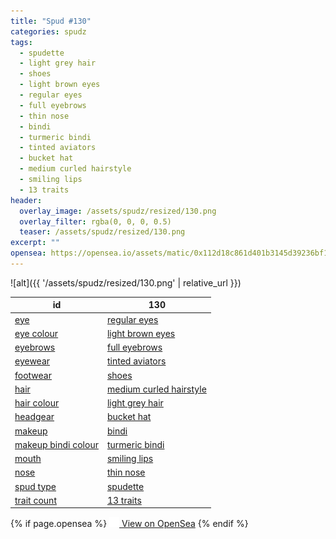 ```yaml
---
title: "Spud #130"
categories: spudz
tags:
  - spudette
  - light grey hair
  - shoes
  - light brown eyes
  - regular eyes
  - full eyebrows
  - thin nose
  - bindi
  - turmeric bindi
  - tinted aviators
  - bucket hat
  - medium curled hairstyle
  - smiling lips
  - 13 traits
header:
  overlay_image: /assets/spudz/resized/130.png
  overlay_filter: rgba(0, 0, 0, 0.5)
  teaser: /assets/spudz/resized/130.png
excerpt: ""
opensea: https://opensea.io/assets/matic/0x112d18c861d401b3145d39236bf149f01e18beed/130
---
```

![alt]({{ '/assets/spudz/resized/130.png' | relative_url }})

| id | 130 |
|-|-|
| <a href="/traits/eye/#trait-type">eye</a> | <a href="/traits/eye/regular-eyes/1/#trait">regular eyes</a> |
| <a href="/traits/eye-colour/#trait-type">eye colour</a> | <a href="/traits/eye-colour/light-brown-eyes/1/#trait">light brown eyes</a> |
| <a href="/traits/eyebrows/#trait-type">eyebrows</a> | <a href="/traits/eyebrows/full-eyebrows/1/#trait">full eyebrows</a> |
| <a href="/traits/eyewear/#trait-type">eyewear</a> | <a href="/traits/eyewear/tinted-aviators/1/#trait">tinted aviators</a> |
| <a href="/traits/footwear/#trait-type">footwear</a> | <a href="/traits/footwear/shoes/1/#trait">shoes</a> |
| <a href="/traits/hair/#trait-type">hair</a> | <a href="/traits/hair/medium-curled-hairstyle/1/#trait">medium curled hairstyle</a> |
| <a href="/traits/hair-colour/#trait-type">hair colour</a> | <a href="/traits/hair-colour/light-grey-hair/1/#trait">light grey hair</a> |
| <a href="/traits/headgear/#trait-type">headgear</a> | <a href="/traits/headgear/bucket-hat/1/#trait">bucket hat</a> |
| <a href="/traits/makeup/#trait-type">makeup</a> | <a href="/traits/makeup/bindi/1/#trait">bindi</a> |
| <a href="/traits/makeup-bindi-colour/#trait-type">makeup bindi colour</a> | <a href="/traits/makeup-bindi-colour/turmeric-bindi/1/#trait">turmeric bindi</a> |
| <a href="/traits/mouth/#trait-type">mouth</a> | <a href="/traits/mouth/smiling-lips/1/#trait">smiling lips</a> |
| <a href="/traits/nose/#trait-type">nose</a> | <a href="/traits/nose/thin-nose/1/#trait">thin nose</a> |
| <a href="/traits/spud-type/#trait-type">spud type</a> | <a href="/traits/spud-type/spudette/1/#trait">spudette</a> |
| <a href="/traits/trait-count/#trait-type">trait count</a> | <a href="/traits/trait-count/13-traits/1/#trait">13 traits</a> |

{% if page.opensea %}
<a href="{{page.opensea}}" class="btn btn--info" onclick="window.open(this.href, '_blank'); return false;"><img src="/assets/images/opensea.svg" width="16px"><span>  View on OpenSea</span></a>
{% endif %}

